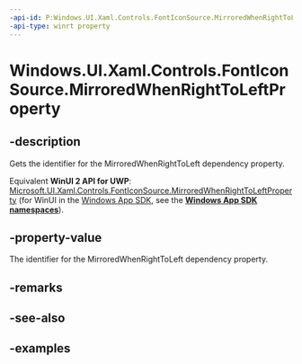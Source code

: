 ```yaml
---
-api-id: P:Windows.UI.Xaml.Controls.FontIconSource.MirroredWhenRightToLeftProperty
-api-type: winrt property
---
```


<!-- Property syntax.
public DependencyProperty MirroredWhenRightToLeftProperty { get; }
-->

# Windows.UI.Xaml.Controls.FontIconSource.MirroredWhenRightToLeftProperty

## -description

Gets the identifier for the MirroredWhenRightToLeft dependency property.

Equivalent **WinUI 2 API for UWP**: [Microsoft.UI.Xaml.Controls.FontIconSource.MirroredWhenRightToLeftProperty](/windows/winui/api/microsoft.ui.xaml.controls.fonticonsource.mirroredwhenrighttoleftproperty) (for WinUI in the [Windows App SDK](/windows/apps/windows-app-sdk/), see the **[Windows App SDK namespaces](/windows/windows-app-sdk/api/winrt/)**).

## -property-value

The identifier for the MirroredWhenRightToLeft dependency property.

## -remarks

## -see-also

## -examples

